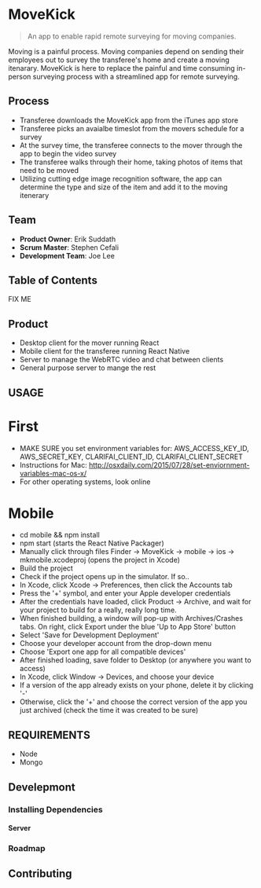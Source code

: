# MoveKick
> An app to enable rapid remote surveying for moving companies.

Moving is a painful process. Moving companies depend on sending their employees out to survey the transferee's home and create a moving itenarary. MoveKick is here to replace the painful and time consuming in-person surveying process with a streamlined app for remote surveying.

## Process
- Transferee downloads the MoveKick app from the iTunes app store
- Transferee picks an avaialbe timeslot from the movers schedule for a survey
- At the survey time, the transferee connects to the mover through the app to begin the video survey
- The transferee walks through their home, taking photos of items that need to be moved
- Utilizing cutting edge image recognition software, the app can determine the type and size of the item and add it to the moving itenerary



## Team


  - __Product Owner__: Erik Suddath
  - __Scrum Master__: Stephen Cefali
  - __Development Team__: Joe Lee


## Table of Contents

FIX ME


## Product

- Desktop client for the mover running React
- Mobile client for the transferee running React Native
- Server to manage the WebRTC video and chat between clients
- General purpose server to mange the rest


## USAGE

# First
- MAKE SURE you set environment variables for:
  AWS_ACCESS_KEY_ID,
  AWS_SECRET_KEY,
  CLARIFAI_CLIENT_ID,
  CLARIFAI_CLIENT_SECRET
- Instructions for Mac:
  http://osxdaily.com/2015/07/28/set-enviornment-variables-mac-os-x/
- For other operating systems, look online

# Mobile
- cd mobile && npm install
- npm start (starts the React Native Packager)
- Manually click through files Finder -> MoveKick -> mobile -> ios -> mkmobile.xcodeproj (opens the project in Xcode)
- Build the project
- Check if the project opens up in the simulator. If so..
- In Xcode, click Xcode -> Preferences, then click the Accounts tab
- Press the '+' symbol, and enter your Apple developer credentials
- After the credentials have loaded, click Product -> Archive, and wait for your project to build for a really, really long time.
- When finished building, a window will pop-up with Archives/Crashes tabs. On right, click Export under the blue 'Up to App Store' button
- Select 'Save for Development Deployment'
- Choose your developer account from the drop-down menu
- Choose 'Export one app for all compatible devices'
- After finished loading, save folder to Desktop (or anywhere you want to access)
- In Xcode, click Window -> Devices, and choose your device
- If a version of the app already exists on your phone, delete it by clicking '-'
- Otherwise, click the '+' and choose the correct version of the app you just archived (check the time it was created to be sure)



## REQUIREMENTS

- Node
- Mongo


## Develepmont

### Installing Dependencies
#### Server



### Roadmap



## Contributing

